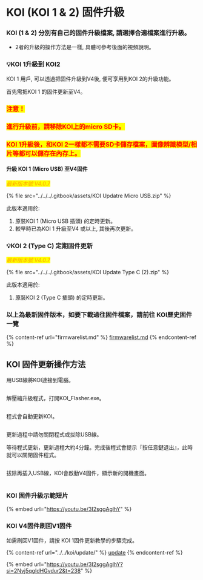 # KOI (KOI 1 & 2) 固件升級

### KOI (1 & 2) 分別有自己的固件升級檔案, 請選擇合適檔案進行升級。

* 2者的升級的操作方法是一樣, 具體可參考後面的視頻說明。

###

### 💡KOI 1升級到 KOI2

KOI 1 用戶, 可以透過把固件升級到V4後, 便可享用到KOI 2的升級功能。

首先需把KOI 1 的固件更新至V4。

### <mark style="color:red;">**注意！**</mark>

### <mark style="color:red;">**進行升級前，請移除KOI上的micro SD卡。**</mark>

### <mark style="color:red;">**KOI 1升級後，和KOI 2一樣都不需要SD卡儲存檔案，圖像辨識模型/相片等都可以儲存在內存上。**</mark>

#### 升級 KOI 1 (Micro USB) 至V4固件

_<mark style="color:orange;">最新版本號 V4.0.7</mark>_

{% file src="../../../.gitbook/assets/KOI Updatre Micro USB.zip" %}

此版本適用於:&#x20;

1. 原裝KOI 1 (Micro USB 插頭) 的定時更新。
2. 較早時已為KOI 1 升級至V4 或以上, 其後再次更新。

### 💡KOI 2 (Type C) 定期固件更新

_<mark style="color:orange;">最新版本號 V4.0.7</mark>_

{% file src="../../../.gitbook/assets/KOI Update Type C (2).zip" %}

此版本適用於:&#x20;

1. 原裝KOI 2 (Type C 插頭) 的定時更新。

### 以上為最新固件版本，如要下載過往固件檔案，請前往 KOI歷史固件一覽

{% content-ref url="firmwarelist.md" %}
[firmwarelist.md](firmwarelist.md)
{% endcontent-ref %}

## KOI 固件更新操作方法

用USB線將KOI連接到電腦。

<figure><img src="https://kittenbothk.readthedocs.io/en/latest/_images/usb.jpg" alt=""><figcaption></figcaption></figure>

解壓縮升級程式，打開KOI\_Flasher.exe。

<figure><img src="https://files.gitbook.com/v0/b/gitbook-x-prod.appspot.com/o/spaces%2FsN6MlwBFbL3P67FzMMyL%2Fuploads%2FBg8sqz6HHvvmFmsn2DyU%2Fimage.png?alt=media&#x26;token=326443d8-0410-4b8e-a861-060d12de8781" alt=""><figcaption></figcaption></figure>

程式會自動更新KOI。

<figure><img src="https://files.gitbook.com/v0/b/gitbook-x-prod.appspot.com/o/spaces%2FsN6MlwBFbL3P67FzMMyL%2Fuploads%2FIhvJI1VgdJoywtxEOT8l%2Fimage.png?alt=media&#x26;token=b6046ed2-fd98-4c62-9e28-3bb9366d34e1" alt=""><figcaption></figcaption></figure>

更新過程中請勿關閉程式或拔除USB線。

等待程式更新，更新過程大約4分鐘。完成後程式會提示『按任意鍵退出』，此時就可以關閉固件程式。

<figure><img src="https://files.gitbook.com/v0/b/gitbook-x-prod.appspot.com/o/spaces%2FsN6MlwBFbL3P67FzMMyL%2Fuploads%2FzM7HQB4R0soZkWZKtCmw%2Fimage.png?alt=media&#x26;token=03ced8ed-629a-4cc5-b477-e8ead71785c5" alt=""><figcaption></figcaption></figure>

拔除再插入USB線，KOI會啟動V4固件，顯示新的開機畫面。

<figure><img src="https://files.gitbook.com/v0/b/gitbook-x-prod.appspot.com/o/spaces%2FsN6MlwBFbL3P67FzMMyL%2Fuploads%2FZA4ygeOzn4ehwJZX1hQU%2Fimage.png?alt=media&#x26;token=721f8943-0d97-44b8-84c4-a9675084b194" alt=""><figcaption></figcaption></figure>

### KOI 固件升級示範短片

{% embed url="https://youtu.be/3I2sggAglhY" %}

### KOI V4固件刷回V1固件

如需刷回V1固件，請按 KOI 1固件更新教學的步驟完成。

{% content-ref url="../../koi/update/" %}
[update](../../koi/update/)
{% endcontent-ref %}

{% embed url="https://youtu.be/3I2sggAglhY?si=2Nvj5qgIdHGvdur2&t=238" %}
